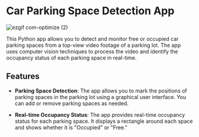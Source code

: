 # Car Parking Space Detection App

![ezgif com-optimize (2)](https://github.com/zsoltgeier/Car-parking-space-finder/assets/116493077/0975a427-bb62-48e4-859f-8efbfa3876af)


This Python app allows you to detect and monitor free or occupied car parking spaces from a top-view video footage of a parking lot. The app uses computer vision techniques to process the video and identify the occupancy status of each parking space in real-time.

## Features

- **Parking Space Detection**: The app allows you to mark the positions of parking spaces in the parking lot using a graphical user interface. You can add or remove parking spaces as needed.

- **Real-time Occupancy Status**: The app provides real-time occupancy status for each parking space. It displays a rectangle around each space and shows whether it is "Occupied" or "Free."

